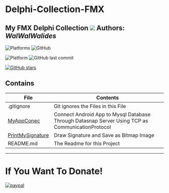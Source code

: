 # Delphi-Collection-FMX
My FMX Delphi Collection
![](Delphi-Collection-FMX.png)
**Authors:**  *WalWalWalides*
------
![Platforms](https://img.shields.io/badge/Supported%20platforms-Win32%20and%20Win64-red.svg)
![GitHub](https://img.shields.io/github/license/walwalwalides/Delphi-Collection-FMX)


![Platform](https://img.shields.io/badge/delphi->%3D_2010-glue)
![GitHub last commit](https://img.shields.io/github/last-commit/walwalwalides/Delphi-Collection-FMX)

[![GitHub stars](https://img.shields.io/github/stars/walwalwalides/Delphi-Collection-FMX)](https://github.com/walwalwalides/Delphi-Collection-FMX/stargazers)


## Contains

| File | Contents | 
| --- | --- |
| .gitignore | Git ignores the Files in this File |
|[MyAppConec](https://github.com/walwalwalides/Delphi-Collection-FMX/tree/master/MyAppConec)|Connect Android App to Mysql Database Through Datasnap Server Using TCP as CommunicationProtocol| 
|[PrintMySignature](https://github.com/walwalwalides/Delphi-Collection-FMX/tree/master/PrintMySignature)|Draw Signature and Save as Bitmap Image| 
| README.md | The Readme for this Project|

------

# If You Want To Donate!

[![paypal](https://www.paypalobjects.com/en_US/i/btn/btn_donateCC_LG.gif)](https://www.paypal.com/cgi-bin/webscr?cmd=_s-xclick&hosted_button_id=Y79F36A9BGLHS&source=url)
